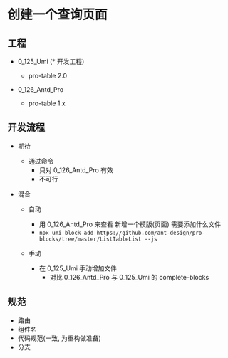 # 创建一个查询页面

## 工程

- 0_125_Umi (\* 开发工程)

  - pro-table 2.0

- 0_126_Antd_Pro
  - pro-table 1.x

## 开发流程

- 期待

  - 通过命令
    - 只对 0_126_Antd_Pro 有效
    - 不可行

- 混合

  - 自动

    - 用 0_126_Antd_Pro 来查看 新增一个模版(页面) 需要添加什么文件
    - `npx umi block add https://github.com/ant-design/pro-blocks/tree/master/ListTableList --js`

  - 手动
    - 在 0_125_Umi 手动增加文件
      - 对比 0_126_Antd_Pro 与 0_125_Umi 的 complete-blocks

## 规范

- 路由
- 组件名
- 代码规范(一致, 为重构做准备)
- 分支
